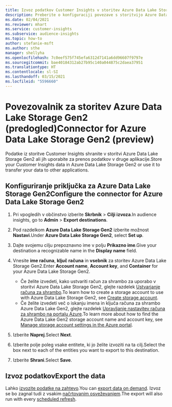```yaml
---
title: Izvoz podatkov Customer Insights v storitev Azure Data Lake Storage Gen2
description: Preberite o konfiguraciji povezave s storitvijo Azure Data Lake Storage Gen2.
ms.date: 02/04/2021
ms.reviewer: mhart
ms.service: customer-insights
ms.subservice: audience-insights
ms.topic: how-to
author: stefanie-msft
ms.author: sthe
manager: shellyha
ms.openlocfilehash: 7c0eef575f745efa6312d7141a6dd96607f9797e
ms.sourcegitcommit: bae40184312ab27b95c140a044875c2daea37951
ms.translationtype: HT
ms.contentlocale: sl-SI
ms.lasthandoff: 03/15/2021
ms.locfileid: "5596660"
---
```

# <a name="connector-for-azure-data-lake-storage-gen2-preview"></a><span data-ttu-id="cbd80-103">Povezovalnik za storitev Azure Data Lake Storage Gen2 (predogled)</span><span class="sxs-lookup"><span data-stu-id="cbd80-103">Connector for Azure Data Lake Storage Gen2 (preview)</span></span>

<span data-ttu-id="cbd80-104">Podatke iz storitve Customer Insights shranite v storitvi Azure Data Lake Storage Gen2 ali jih uporabite za prenos podatkov v druge aplikacije.</span><span class="sxs-lookup"><span data-stu-id="cbd80-104">Store your Customer Insights data in Azure Data Lake Storage Gen2 or use it to transfer your data to other applications.</span></span>

## <a name="configure-the-connector-for-azure-data-lake-storage-gen2"></a><span data-ttu-id="cbd80-105">Konfiguriranje priključka za Azure Data Lake Storage Gen2</span><span class="sxs-lookup"><span data-stu-id="cbd80-105">Configure the connector for Azure Data Lake Storage Gen2</span></span>

1. <span data-ttu-id="cbd80-106">Pri vpogledih v občinstvo izberite **Skrbnik** > **Cilji izvoza**.</span><span class="sxs-lookup"><span data-stu-id="cbd80-106">In audience insights, go to **Admin** > **Export destinations**.</span></span>

1. <span data-ttu-id="cbd80-107">Pod razdelkom **Azure Data Lake Storage Gen2** izberite možnost **Nastavi**.</span><span class="sxs-lookup"><span data-stu-id="cbd80-107">Under **Azure Data Lake Storage Gen2**, select **Set up**.</span></span>

1. <span data-ttu-id="cbd80-108">Dajte svojemu cilju prepoznavno ime v polju **Prikazno ime**.</span><span class="sxs-lookup"><span data-stu-id="cbd80-108">Give your destination a recognizable name in the **Display name** field.</span></span>

1. <span data-ttu-id="cbd80-109">Vnesite **ime računa**, **ključ računa** in **vsebnik** za storitev Azure Data Lake Storage Gen2.</span><span class="sxs-lookup"><span data-stu-id="cbd80-109">Enter **Account name**, **Account key**, and **Container** for your Azure Data Lake Storage Gen2.</span></span>
    - <span data-ttu-id="cbd80-110">Če želite izvedeti, kako ustvariti račun za shrambo za uporabo v storitvi Azure Data Lake Storage Gen2, glejte razdelek [Ustvarjanje računa za shrambo](/azure/storage/blobs/create-data-lake-storage-account).</span><span class="sxs-lookup"><span data-stu-id="cbd80-110">To learn how to create a storage account to use with Azure Data Lake Storage Gen2, see [Create storage account](/azure/storage/blobs/create-data-lake-storage-account).</span></span> 
    - <span data-ttu-id="cbd80-111">Če želite izvedeti več o iskanju imena in ključa računa za shrambo Azure Data Lake Gen2, glejte razdelek [Upravljanje nastavitev računa za shrambo na portalu Azure](/azure/storage/common/storage-account-manage).</span><span class="sxs-lookup"><span data-stu-id="cbd80-111">To learn more about how to find the Azure Data Lake Gen2 storage account name and account key, see [Manage storage account settings in the Azure portal](/azure/storage/common/storage-account-manage).</span></span>

1. <span data-ttu-id="cbd80-112">Izberite **Naprej**.</span><span class="sxs-lookup"><span data-stu-id="cbd80-112">Select **Next**.</span></span>

1. <span data-ttu-id="cbd80-113">Izberite polje poleg vsake entitete, ki jo želite izvoziti na ta cilj.</span><span class="sxs-lookup"><span data-stu-id="cbd80-113">Select the box next to each of the entities you want to export to this destination.</span></span>

1. <span data-ttu-id="cbd80-114">Izberite **Shrani**.</span><span class="sxs-lookup"><span data-stu-id="cbd80-114">Select **Save**.</span></span>

## <a name="export-the-data"></a><span data-ttu-id="cbd80-115">Izvoz podatkov</span><span class="sxs-lookup"><span data-stu-id="cbd80-115">Export the data</span></span>

<span data-ttu-id="cbd80-116">Lahko [izvozite podatke na zahtevo](export-destinations.md#export-data-on-demand).</span><span class="sxs-lookup"><span data-stu-id="cbd80-116">You can [export data on demand](export-destinations.md#export-data-on-demand).</span></span> <span data-ttu-id="cbd80-117">Izvoz se bo zagnal tudi z vsakim [načrtovanim osveževanjem](system.md#schedule-tab).</span><span class="sxs-lookup"><span data-stu-id="cbd80-117">The export will also run with every [scheduled refresh](system.md#schedule-tab).</span></span>